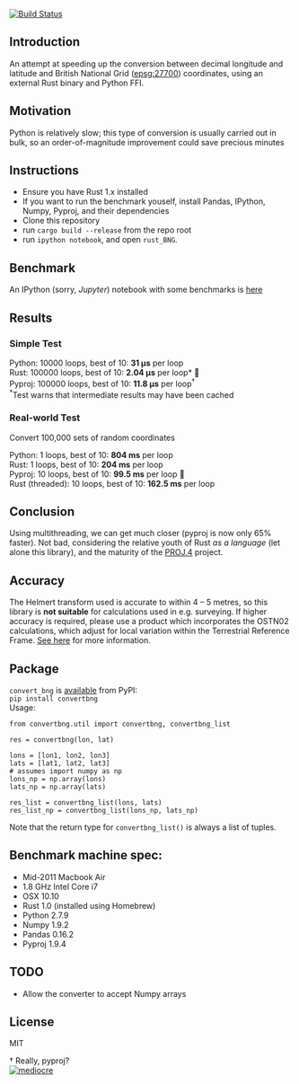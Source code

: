 [![Build Status](https://travis-ci.org/urschrei/rust_bng.png?branch=master)](https://travis-ci.org/urschrei/rust_bng)  
## Introduction

An attempt at speeding up the conversion between decimal longitude and latitude and British National Grid ([epsg:27700](http://spatialreference.org/ref/epsg/osgb-1936-british-national-grid/)) coordinates, using an external Rust binary and Python FFI.

## Motivation

Python is relatively slow; this type of conversion is usually carried out in bulk, so an order-of-magnitude improvement could save precious minutes

## Instructions

- Ensure you have Rust 1.x installed
- If you want to run the benchmark youself, install Pandas, IPython, Numpy, Pyproj, and their dependencies
- Clone this repository
- run `cargo build --release` from the repo root
- run `ipython notebook`, and open `rust_BNG`.

## Benchmark
An IPython (sorry, *Jupyter*) notebook with some benchmarks is [here](rust_BNG.ipynb)

## Results
### Simple Test
Python: 10000 loops, best of 10: **31 µs** per loop  
Rust: 100000 loops, best of 10: **2.04 µs** per loop* 💅  
Pyproj: 100000 loops, best of 10: **11.8 µs** per loop<sup>†</sup>  
<sup>*</sup>Test warns that intermediate results may have been cached  

### Real-world Test
Convert 100,000 sets of random coordinates  

Python: 1 loops, best of 10: **804 ms** per loop  
Rust: 1 loops, best of 10: **204 ms** per loop  
Pyproj: 10 loops, best of 10: **99.5 ms** per loop 💅  
Rust (threaded): 10 loops, best of 10: **162.5 ms** per loop  


## Conclusion
Using multithreading, we can get much closer (pyproj is now only 65% faster). Not bad, considering the relative youth of Rust *as a language* (let alone this library), and the maturity of the [PROJ.4](https://en.wikipedia.org/wiki/PROJ.4) project.

## Accuracy
The Helmert transform used is accurate to within 4 – 5 metres, so this library is **not suitable** for calculations used in e.g. surveying. If higher accuracy is required, please use a product which incorporates the OSTN02 calculations, which adjust for local variation within the Terrestrial Reference Frame. [See here](http://www.ordnancesurvey.co.uk/business-and-government/help-and-support/navigation-technology/os-net/surveying.html) for more information.

## Package
`convert_bng` is [available](https://pypi.python.org/pypi/convertbng/) from PyPI:  
`pip install convertbng`  
Usage:

    from convertbng.util import convertbng, convertbng_list

    res = convertbng(lon, lat)

    lons = [lon1, lon2, lon3]
    lats = [lat1, lat2, lat3]
    # assumes import numpy as np
    lons_np = np.array(lons)
    lats_np = np.array(lats)
    
    res_list = convertbng_list(lons, lats)
    res_list_np = convertbng_list(lons_np, lats_np)

Note that the return type for `convertbng_list()` is always a list of tuples.

## Benchmark machine spec:

- Mid-2011 Macbook Air
- 1.8 GHz Intel Core i7
- OSX 10.10
- Rust 1.0 (installed using Homebrew)
- Python 2.7.9
- Numpy 1.9.2
- Pandas 0.16.2
- Pyproj 1.9.4

## TODO

- Allow the converter to accept Numpy arrays

## License
MIT

† Really, pyproj?  
[![mediocre](mediocre.png)]( "MEDIOCRE")
